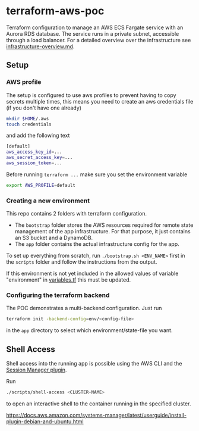 # terraform-aws-poc

Terraform configuration to manage an AWS ECS Fargate service with an Aurora RDS database.
The service runs in a private subnet, accessible through a load balancer. For a detailed overview over the
infrastructure see [infrastructure-overview.md](./documentation/infrastructure-overview.md).

## Setup

### AWS profile

The setup is configured to use aws profiles to prevent having to copy secrets multiple times, this means you need to
create
an aws credentials file (if you don't have one already)

```bash
mkdir $HOME/.aws
touch credentials
```

and add the following text

```bash
[default]
aws_access_key_id=...
aws_secret_access_key=...
aws_session_token=...
```

Before running `terraform ...` make sure you set the environment variable

```bash
export AWS_PROFILE=default
```

### Creating a new environment

This repo contains 2 folders with terraform configuration.

- The `bootstrap` folder stores the AWS resources required for remote state management of the app infrastructure.
  For that purpose, it just contains an S3 bucket and a DynamoDB.
- The `app` folder contains the actual infrastructure config for the app.

To set up everything from scratch, run `./bootstrap.sh <ENV_NAME>` first in the `scripts` folder and follow the
instructions from the output.

If this environment is not yet included in the allowed values of variable "environment"
in [variables.tf](app%2Fvariables.tf)
this must be updated.

### Configuring the terraform backend

The POC demonstrates a multi-backend configuration. Just run

```bash
terraform init -backend-config=env/<config-file>
```

in the `app` directory to select which environment/state-file you want.

## Shell Access

Shell access into the running app is possible using the AWS CLI and
the [Session Manager plugin](https://docs.aws.amazon.com/systems-manager/latest/userguide/session-manager-working-with-install-plugin.html).

Run

```bash
./scripts/shell-access <CLUSTER-NAME>
```

to open an interactive shell to the container running in the specified cluster.

https://docs.aws.amazon.com/systems-manager/latest/userguide/install-plugin-debian-and-ubuntu.html
